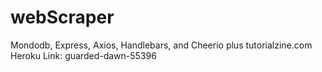 # webScraper
Mondodb, Express, Axios, Handlebars, and Cheerio plus tutorialzine.com
Heroku Link: guarded-dawn-55396
<!-- Todo 

tried and abandoned NewRepublic, as this now requires an account
tried and abandoned Today-I-Learned, as this has no summary
tried and abandoned numerous sites that had difficult or dicey html structures
Server.js  add all dependencies
Review tutorialzine to determine the HTML tag structure
Query the site
json to mongo
Now: before I insert, I have to see if the record is already there?
First page only returns 12 articles - do I continue to page 2?
mongo to handlebars
set up page for display -->
